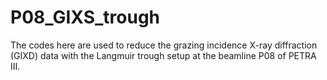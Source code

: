 # P08_GIXS_trough
The codes here are used to reduce the grazing incidence X-ray diffraction (GIXD) data with the Langmuir trough setup at the beamline P08 of PETRA III.
